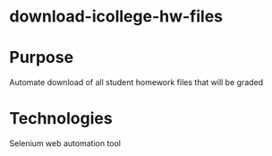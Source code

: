 # download-icollege-hw-files

# Purpose
Automate download of all student homework files that will be graded

# Technologies
Selenium web automation tool
